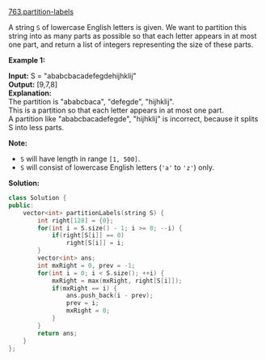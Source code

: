 [763.partition-labels](https://leetcode.com/problems/partition-labels/)  

A string `S` of lowercase English letters is given. We want to partition this string into as many parts as possible so that each letter appears in at most one part, and return a list of integers representing the size of these parts.

**Example 1:**

  
**Input:** S = "ababcbacadefegdehijhklij"  
**Output:** \[9,7,8\]  
**Explanation:**  
The partition is "ababcbaca", "defegde", "hijhklij".  
This is a partition so that each letter appears in at most one part.  
A partition like "ababcbacadefegde", "hijhklij" is incorrect, because it splits S into less parts.  

**Note:**

*   `S` will have length in range `[1, 500]`.
*   `S` will consist of lowercase English letters (`'a'` to `'z'`) only.  



**Solution:**  

```cpp
class Solution {
public:
    vector<int> partitionLabels(string S) {
        int right[128] = {0};
        for(int i = S.size() - 1; i >= 0; --i) {
            if(right[S[i]] == 0)
                right[S[i]] = i;
        }
        vector<int> ans;
        int mxRight = 0, prev = -1;
        for(int i = 0; i < S.size(); ++i) {
            mxRight = max(mxRight, right[S[i]]);
            if(mxRight == i) {
                ans.push_back(i - prev);
                prev = i;
                mxRight = 0;
            }
        }
        return ans;
    }
};
```
      